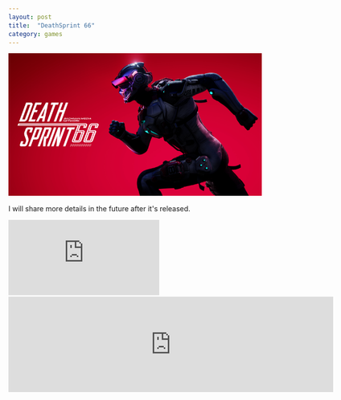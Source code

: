 ```yaml
---
layout: post
title:  "DeathSprint 66"
category: games
---
```

<img class="heading_image" src="/assets/images/games/deathsprint.png" alt=""/>

I will share more details in the future after it's released.

<iframe class="large" src="https://www.youtube.com/embed/9jfG0Ez6etU?si=JlaQsPr8YDh7dFUz" title="YouTube video player" frameborder="0" allow="accelerometer; autoplay; clipboard-write; encrypted-media; gyroscope; picture-in-picture; web-share" referrerpolicy="strict-origin-when-cross-origin" allowfullscreen></iframe>

<iframe src="https://store.steampowered.com/widget/1273560/" frameborder="0" width="646" height="190"></iframe>